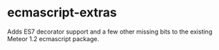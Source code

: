 # ecmascript-extras

Adds ES7 decorator support and a few other missing bits to the existing Meteor 1.2 ecmascript package.
